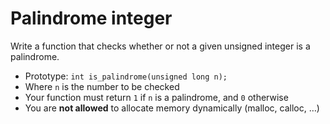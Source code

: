 # Palindrome integer
Write a function that checks whether or not a given unsigned integer is a palindrome.

*   Prototype: `int is_palindrome(unsigned long n);`
*   Where `n` is the number to be checked
*   Your function must return `1` if `n` is a palindrome, and `0` otherwise
*   You are **not allowed** to allocate memory dynamically (malloc, calloc, …)
